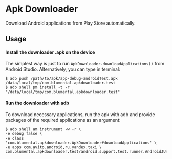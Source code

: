 # Apk Downloader
Download Android applications from Play Store automatically.

## Usage

#### Install the downloader .apk on the device
The simplest way is just to run `ApkDownloader.downloadApplications()`
from Android Studio. Alternatively, you can type in terminal:
```
$ adb push /path/to/apk/app-debug-androidTest.apk /data/local/tmp/com.blumental.apkdownloader.test
$ adb shell pm install -t -r "/data/local/tmp/com.blumental.apkdownloader.test"
```

#### Run the downloader with adb
To download necessary applications, run the apk with adb and provide
packages of the required applications as an argument:
```
$ adb shell am instrument -w -r \
-e debug false \
-e class 'com.blumental.apkdownloader.ApkDownloader#downloadApplications' \
-e apps com.avito.android,ru.yandex.taxi \
com.blumental.apkdownloader.test/android.support.test.runner.AndroidJUnitRunner
```
